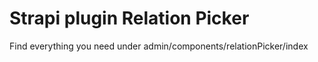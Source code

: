 # Strapi plugin Relation Picker

Find everything you need under admin/components/relationPicker/index
